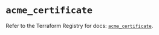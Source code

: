 # `acme_certificate`

Refer to the Terraform Registry for docs: [`acme_certificate`](https://registry.terraform.io/providers/vancluever/acme/2.30.3/docs/resources/certificate).
